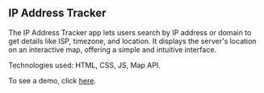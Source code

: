 ## IP Address Tracker

The IP Address Tracker app lets users search by IP address or domain to get details like ISP, timezone, and location. It displays the server's location on an interactive map, offering a simple and intuitive interface.

Technologies used: HTML, CSS, JS, Map API.

To see a demo, click [here](https://devbygeorge.github.io/fem-challenges/ip-address-tracker/).

